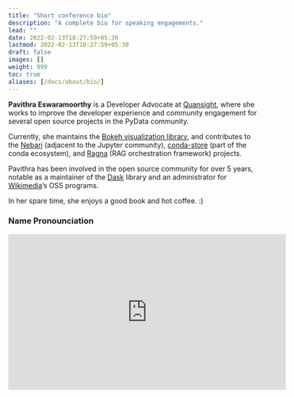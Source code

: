 ```yaml
---
title: "Short conference bio"
description: "A complete bio for speaking engagements."
lead: ""
date: 2022-02-13T18:27:59+05:30
lastmod: 2022-02-13T18:27:59+05:30
draft: false
images: []
weight: 999
toc: true
aliases: [/docs/about/bio/]
---
```


**Pavithra Eswaramoorthy** is a Developer Advocate at [Quansight](https://quansight.com/), where she works to improve the developer experience and community engagement for several open source projects in the PyData community.

Currently, she maintains the [Bokeh visualization library](https://bokeh.org/), and contributes to the [Nebari](https://www.nebari.dev/) (adjacent to the Jupyter community), [conda-store](https://github.com/conda-incubator/conda-store) (part of the conda ecosystem), and [Ragna](https://ragna.chat)  (RAG orchestration framework) projects.

Pavithra has been involved in the open source community for over 5 years, notable as a maintainer of the [Dask](https://dask.org/) library and an administrator for [Wikimedia](https://www.wikimedia.org/)’s OSS programs.

In her spare time, she enjoys a good book and hot coffee. :)

### Name Pronounciation

<iframe width="560" height="315" src="https://www.youtube.com/embed/wCC8jMaKQLQ" title="YouTube video player" frameborder="0" allow="accelerometer; autoplay; clipboard-write; encrypted-media; gyroscope; picture-in-picture" allowfullscreen></iframe>

